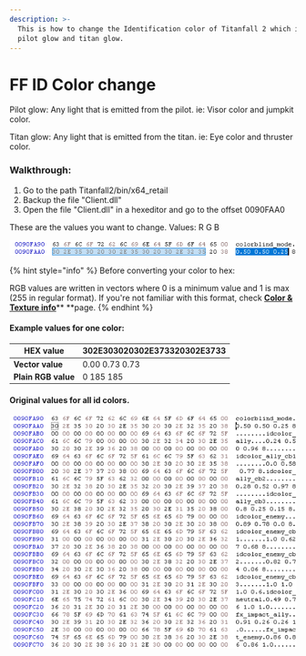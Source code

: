 ```yaml
---
description: >-
  This is how to change the Identification color of Titanfall 2 which includes
  pilot glow and titan glow.
---
```


# FF ID Color change

Pilot glow: Any light that is emitted from the pilot. ie: Visor color and jumpkit color.

Titan glow: Any light that is emitted from the titan. ie: Eye color and thruster color.

### Walkthrough:

1. Go to the path Titanfall2/bin/x64\_retail
2. Backup the file "Client.dll"
3. Open the file "Client.dll" in a hexeditor and go to the offset 0090FAA0

These are the values you want to change.  Values: R G B

![](<../../.gitbook/assets/Base Id color offset.png>)

{% hint style="info" %}
Before converting your color to hex:&#x20;

RGB values are written in vectors where 0 is a minimum value and 1 is max (255 in regular format). If you're not familiar with this format, check [**Color & Texture info**](../../documentation/textures/colors/color-and-texture-info.md#usdlayercolor)** **page.
{% endhint %}

#### Example values for one color:

| **HEX value**       | 302E303020302E373320302E3733 |
| ------------------- | ---------------------------- |
| **Vector value**    | 0.00 0.73 0.73               |
| **Plain RGB value** | 0 185 185                    |



#### Original values for all id colors.&#x20;

![](<../../.gitbook/assets/Original Id color values.png>)
